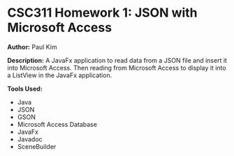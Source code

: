 # CSC311 Homework 1: JSON with Microsoft Access

**Author:** Paul Kim

**Description:**
A JavaFx application to read data from a JSON file and insert it into Microsoft Access.
Then reading from Microsoft Access to display it into a ListView in the JavaFx application.

**Tools Used:**
- Java
- JSON
- GSON
- Microsoft Access Database
- JavaFx
- Javadoc
- SceneBuilder
